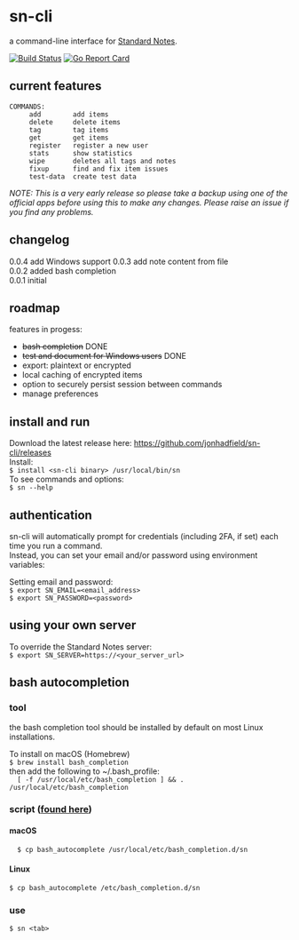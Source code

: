 # sn-cli
a command-line interface for [Standard Notes](https://standardnotes.org/).

[![Build Status](https://www.travis-ci.org/jonhadfield/sn-cli.svg?branch=master)](https://www.travis-ci.org/jonhadfield/sn-cli) [![Go Report Card](https://goreportcard.com/badge/github.com/jonhadfield/sn-cli)](https://goreportcard.com/report/github.com/jonhadfield/sn-cli)



## current features

```
COMMANDS:
     add        add items
     delete     delete items
     tag        tag items
     get        get items
     register   register a new user
     stats      show statistics
     wipe       deletes all tags and notes
     fixup      find and fix item issues
     test-data  create test data
```

*NOTE: This is a very early release so please take a backup using one of the official apps before using this to make any changes.
Please raise an issue if you find any problems.*

## changelog

0.0.4  add Windows support
0.0.3  add note content from file  
0.0.2  added bash completion  
0.0.1  initial  


## roadmap

features in progess:
- ~~bash completion~~ DONE
- ~~test and document for Windows users~~ DONE
- export: plaintext or encrypted
- local caching of encrypted items
- option to securely persist session between commands
- manage preferences

## install and run

Download the latest release here: https://github.com/jonhadfield/sn-cli/releases  
Install:  
``
$ install <sn-cli binary> /usr/local/bin/sn
``  
To see commands and options:  
``
$ sn --help
``

## authentication

sn-cli will automatically prompt for credentials (including 2FA, if set) each time you run a command.  
Instead, you can set your email and/or password using environment variables:

Setting email and password:  
``
$ export SN_EMAIL=<email_address>  
``  
``
$ export SN_PASSWORD=<password>  
``

## using your own server

To override the Standard Notes server:  
``
$ export SN_SERVER=https://<your_server_url>
``

## bash autocompletion

### tool
the bash completion tool should be installed by default on most Linux installations.  

To install on macOS (Homebrew)  
``
$ brew install bash_completion  
``  
then add the following to ~/.bash_profile:  
``  
[ -f /usr/local/etc/bash_completion ] && . /usr/local/etc/bash_completion
`` 
### script ([found here](https://github.com/jonhadfield/sn-cli/tree/master/autocomplete/bash_autocomplete))
#### macOS  
``  
$ cp bash_autocomplete /usr/local/etc/bash_completion.d/sn
``  
#### Linux  
``
$ cp bash_autocomplete /etc/bash_completion.d/sn
``

### use
``
$ sn <tab>
``
